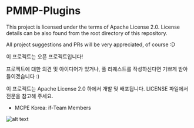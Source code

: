 # PMMP-Plugins

This project is licensed under the terms of Apache License 2.0. License details can be also found from the root directory of this repository.

All project suggestions and PRs will be very appreciated, of course :D

이 프로젝트는 오픈 프로젝트입니다!

프로젝트에 대한 의견 및 아이디어가 있거나, 풀 리퀘스트를 작성하신다면 기쁘게 받아들이겠습니다 :)

이 프로젝트는 Apache License 2.0 하에서 개발 및 배포됩니다. LICENSE 파일에서 전문을 참고해 주세요.

- MCPE Korea: if-Team Members

![alt text](http://i.imgur.com/zB5OQA3.png "Logo Title Text 1")
